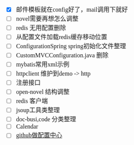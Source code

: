 <font face="Simsun" size=3>

- [x] 邮件模板就在config好了，mail调用下就好
- [ ] novel需要再想怎么调整
- [ ] redis 无用配置删除
- [ ] 从配置文件加载redis缓存移动位置
- [ ] ConfigurationSpring spring初始化文件整理
- [ ] CustomMVCConfiguration.java 删除
- [ ] mybatis常用xml示例
- [ ] httpclient 维护到demo -> http
- [ ] 注册接口
- [ ] open-novel 结构调整
- [ ] redis 客户端
- [ ] jsoup工具类整理
- [ ] doc-busi,code 分类整理
- [ ] Calendar
- [ ] [github做配置中心](https://blog.csdn.net/p393975269/article/details/123520968)

</font>